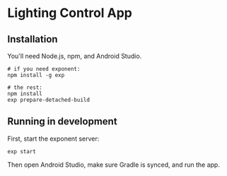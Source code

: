 # Lighting Control App

## Installation

You'll need Node.js, npm, and Android Studio.

```
# if you need exponent:
npm install -g exp

# the rest:
npm install
exp prepare-detached-build
```

## Running in development

First, start the exponent server:

```
exp start
```

Then open Android Studio, make sure Gradle is synced, and run the app.
